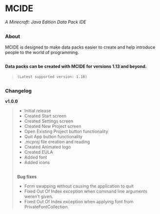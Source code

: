 # MCIDE
*A Minecraft: Java Edition Data Pack IDE*
## 
### About
MCIDE is designed to make data packs easier to create and help introduce people to the world of programming.
## 
#### Data packs can be created with MCIDE for versions 1.13 and beyond.
> `(Latest supported version: 1.18)`
##
### Changelog
 **v1.0.0**
 > * Initial release
 > * Created Start screen
 > * Created Settings screen
 > * Created New Project screen
 > * Open Existing Project button functionality
 > * Quit App button functionality
 > * *.mcproj* file creation and reading
 > * Created Animated logo
 > * Created EULA
 > * Added font
 > * Added icons
 > ## 
   > **Bug fixes**
   > * Form swapping without causing the application to quit
   > * Fixed Out Of Index exception when command line arguments weren't given.
   > * Fixed Out Of Index exception when applying font from PrivateFontCollection.
